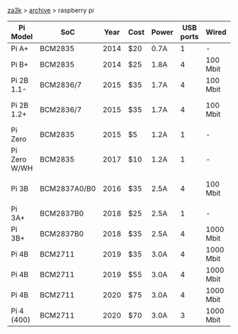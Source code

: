 [za3k](/) > [archive](/archive) > raspberry pi

| Pi Model   | SoC         |Year|Cost|Power|USB ports|Wired    |Wireless|CPU   |RAM  |Boot
|------------|-------------|----|----|-----|---------|---------|--------|------|-----|-----------------|
|Pi A+       | BCM2835     |2014|$20 |0.7A |1        |-        |-       |0.7Ghz|0.5GB|microsd
|Pi B+       | BCM2835     |2014|$25 |1.8A |4        |100 Mbit |-       |0.7Ghz|0.5GB|microsd
|Pi 2B 1.1-  | BCM2836/7   |2015|$35 |1.7A |4        |100 Mbit |-       |0.9Ghz|1GB  |microsd 
|Pi 2B 1.2+  | BCM2836/7   |2015|$35 |1.7A |4        |100 Mbit |-       |0.9Ghz|1GB  |microsd usb ~tftp
|Pi Zero     | BCM2835     |2015|$5  |1.2A |1        |-        |-       |1.0Ghz|0.5GB|microsd
|Pi Zero W/WH| BCM2835     |2017|$10 |1.2A |1        |-        |n       |1.0Ghz|0.5GB|microsd
|Pi 3B       | BCM2837A0/B0|2016|$35 |2.5A |4        |100 Mbit |n       |1.2Ghz|0.5GB|microsd usb ~tftp
|Pi 3A+      | BCM2837B0   |2018|$25 |2.5A |1        |-        |ac/n    |1.4Ghz|1GB  |microsd usb
|Pi 3B+      | BCM2837B0   |2018|$35 |2.5A |4        |1000 Mbit|ac/n    |1.4Ghz|1GB  |microsd usb tftp
|Pi 4B       | BCM2711     |2019|$35 |3.0A |4        |1000 Mbit|ac/n    |1.5Ghz|2GB  |microsd tftp
|Pi 4B       | BCM2711     |2019|$55 |3.0A |4        |1000 Mbit|ac/n    |1.5Ghz|4GB  |microsd tftp
|Pi 4B       | BCM2711     |2020|$75 |3.0A |4        |1000 Mbit|ac/n    |1.5Ghz|8GB  |microsd tftp
|Pi 4 (400)  | BCM2711     |2020|$70 |3.0A |3        |1000 Mbit|an/n    |1.8Ghz|4GB  |?

